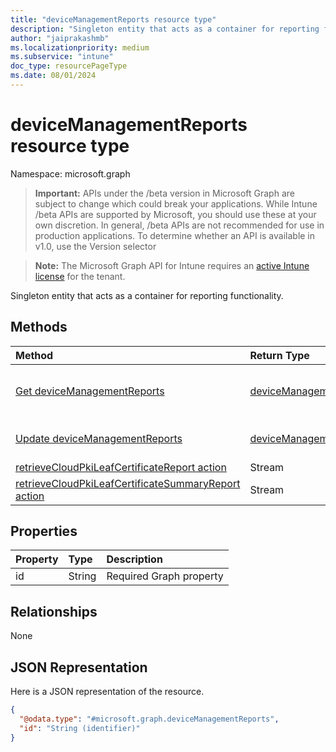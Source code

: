 ```yaml
---
title: "deviceManagementReports resource type"
description: "Singleton entity that acts as a container for reporting functionality."
author: "jaiprakashmb"
ms.localizationpriority: medium
ms.subservice: "intune"
doc_type: resourcePageType
ms.date: 08/01/2024
---
```


# deviceManagementReports resource type

Namespace: microsoft.graph

> **Important:** APIs under the /beta version in Microsoft Graph are subject to change which could break your applications. While Intune /beta APIs are supported by Microsoft, you should use these at your own discretion. In general, /beta APIs are not recommended for use in production applications. To determine whether an API is available in v1.0, use the Version selector

> **Note:** The Microsoft Graph API for Intune requires an [active Intune license](https://go.microsoft.com/fwlink/?linkid=839381) for the tenant.

Singleton entity that acts as a container for reporting functionality.

## Methods
|Method|Return Type|Description|
|:---|:---|:---|
|[Get deviceManagementReports](../api/intune-cloudpkigraphservice-devicemanagementreports-get.md)|[deviceManagementReports](../resources/intune-cloudpkigraphservice-devicemanagementreports.md)|Read properties and relationships of the [deviceManagementReports](../resources/intune-cloudpkigraphservice-devicemanagementreports.md) object.|
|[Update deviceManagementReports](../api/intune-cloudpkigraphservice-devicemanagementreports-update.md)|[deviceManagementReports](../resources/intune-cloudpkigraphservice-devicemanagementreports.md)|Update the properties of a [deviceManagementReports](../resources/intune-cloudpkigraphservice-devicemanagementreports.md) object.|
|[retrieveCloudPkiLeafCertificateReport action](../api/intune-cloudpkigraphservice-devicemanagementreports-retrievecloudpkileafcertificatereport.md)|Stream||
|[retrieveCloudPkiLeafCertificateSummaryReport action](../api/intune-cloudpkigraphservice-devicemanagementreports-retrievecloudpkileafcertificatesummaryreport.md)|Stream||

## Properties
|Property|Type|Description|
|:---|:---|:---|
|id|String|Required Graph property|

## Relationships
None

## JSON Representation
Here is a JSON representation of the resource.
<!-- {
  "blockType": "resource",
  "keyProperty": "id",
  "@odata.type": "microsoft.graph.deviceManagementReports"
}
-->
``` json
{
  "@odata.type": "#microsoft.graph.deviceManagementReports",
  "id": "String (identifier)"
}
```